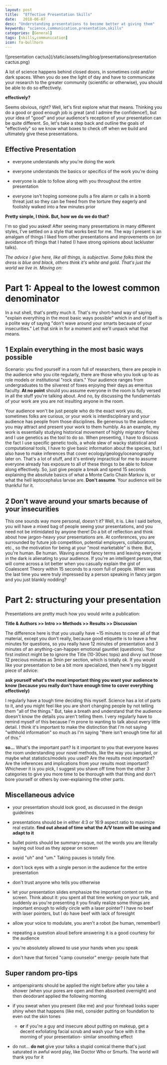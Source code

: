 ```yaml
---
layout: post
title:  "Effective Presentation Skills"
date:   2018-06-07 
desc: "Understanding presentations to become better at giving them"
keywords: "science,communication,presentation,skills"
categories: [General]
tags: [skills,communication]
icon: fa-bullhorn
---
```


![presentation cactus](/static/assets/img/blog/presentations/presentation cactus.png)

A lot of science happens behind closed doors, in sometimes cold and/or dark spaces. When you do see the light of day and have to communicate your research to the greater community (scientific or otherwise), you should be able to do so effectively. 

**effectively?**

Seems obvious, right? Well, let's first explore what that means. Thinking you do a good or good enough job is great (and I admire the confidence!), but your idea of "good" and your audience's reception of your presentation can be quite different. So, let's take a step back and outline the goals of "effectively" so we know what boxes to check off when we build and ultimately give these presentations. 

## Effective Presentation

- everyone understands why you're doing the work

- everyone understands the basics or specifics of the work you're doing

- everyone is able to follow along with you throughout the entire presentation

- everyone isn't hoping someone pulls a fire alarm or calls in a bomb threat just so they can be freed from the torture they eagerly and foolishly walked into a few minutes prior

**Pretty simple, I think. But, how we do we do that?**

I'm so glad you asked! After seeing many presentations  in many different styles, I've settled on a style that works best for  me. The way I present is an amalgam of things I liked from other  presentations and improvements on (or avoidance of) things that I hated  (I have strong opinions about lackluster talks). 

*The advice I give here, like all things, is subjective. Some folks think the dress is blue and black, others think it's white and gold. That's just the world we live in. Moving on:* 

# Part 1: Appeal to the lowest common denominator

In a nut shell, that's pretty much it. That's my short-hand way of saying "explain everything in the most basic ways possible" which in and of itself is a polite way of saying "don't wave around your smarts because of your insecurities." Let that sink in for a moment and we'll unpack what that means. 

## 1 Explain everything in the most basic ways possible

Scenario: you find yourself in a room full of researchers, there are people in the audience who you cite regularly, there are those who you look up to as role models or institutional "rock stars." Your audience ranges from undergraduates to the silverest of foxes enjoying their days as emeritus faculty. **At no point** should you assume everyone in the room is fully versed in all the stuff you're talking about. And no, by discussing the fundamentals of your work are you are not insulting anyone in the room. 

Your audience won't be just people who do the exact work you do, sometimes folks are curious, or your work is interdisciplinary and your audience has people from those disciplines. Be generous to the audience you may attract and present your work to them humbly. As an example, my work is essentially studying historical movement of highly migratory fishes and I use genetics as the tool to do so. When presenting, I have to discuss the fact I use specific genetic tools, a whole slew of wacky statistical and computational tools, I have to give basic information about the species, but I also have to make inferences that cover ecology/geology/oceanography later on. That's a lot of stuff, and it's entirely impractical for me to assume everyone already has exposure to all of these things to be able to follow along effectively. So, just give people a break and spend 15 seconds explaining the absolute basics of what a Monte Carlo Chain Markov is, or what the hell leptocephalus larvae are. **Don't assume**. Your audience will be thankful for it.

## 2 Don't wave around your smarts because of your insecurities

This one sounds way more personal, doesn't it? Well, it is. Like I said before, you will have a mixed bag of people seeing your presentations, and you need not be intimidated by anyone there! Do a bit of reflection and think about how jargon-heavy your presentations are. At conferences, you are surrounded by future job competition, potential employers, collaborators, etc., so the motivation for being at your "most marketable" is there. But, you're human. Be human. Waving around fancy terms and leaving everyone in the dark is alienating to your audience. If you're an intelligent person, that will come across a lot better when you casually explain the gist of Coalescent Theory within 15 seconds to a room full of people. When was the last time you were truly impressed by a person speaking in fancy jargon and you just blankly nodding?

# Part 2: structuring your presentation

Presentations are pretty much how you would write a publication:

**Title & Authors >> Intro >> Methods >> Results >> Discussion**

The difference here is that you usually have ~15 minutes to cover all of that material, except you don't really, because good etiquette is to leave a few minutes for questions, so you really have 12 minutes of presentation and 3 minutes of an anything-can-happen emotional gauntlet (questions). Your first instinct might be to ignore the Title (10-30sec tops) and divvy out those 12 precious minutes as 3min per section, which is totally ok. If you would like your presentation to be a bit more specialized, then here's my biggest piece of advice:

**ask yourself what's the most important thing you want your audience to know
(because you really don't have enough time to cover everything effectively)**

I regularly have a tough time deciding this myself. Science has a lot of parts to it, and you might feel like you are short changing people by not telling them "all of the things." But, take a breath and understand that the audience doesn't know the details you aren't telling them. I very regularly have to remind myself of this because I'm prone to wanting to talk about every little detail. I think it's important to make the distinction that I'm not saying "withhold information" so much as I'm saying "there isn't enough time for all of this."

**so...**
What's the important part? Is it important to you that everyone leaves the room understanding your novel methods, like the way you sampled, or maybe what statistics/models you used? Are the results most important? Are the inferences and implications from your results most important? Whichever it is you pick, I suggest you shave off time from the other 3 categories to give you more time to be thorough with that thing and don't bore yourself or others by over-explaining the other parts.

## Miscellaneous advice

* your presentation should look good, as discussed in the design guidelines

* presentations should be in either 4:3  or 16:9 aspect ratio to maximize real estate. **find out ahead of time what the A/V team will be using and adapt to it**

* bullet points should be summary-esque, not the words you are literally saying out loud as they appear on screen

* avoid "uh" and "um." Taking pauses is totally fine.

* don't lock eyes with a single person in the audience for the entire presentation

* don't trust anyone who tells you otherwise

* let your presentation slides emphasize the important content on the screen. Think about it: you spent all that time working on your talk, and suddenly as you're presenting it you finally realize some things are important enough to wildly circle with a laser pointer? I have no beef with laser pointers, but I do have beef with lack of foresight

* allow your voice to modulate, you aren't a robot (be human, remember!)

* repeating a question aloud before answering it is a good courtesy for the audience

* you're absolutely allowed to use your hands when you speak

* don't have that forced "camp counselor" energy- people hate that

## Super random pro-tips
* antiperspirants should be applied the night before after you take a shower (when your pores are open and then absorbed overnight) and then deodorant applied the following morning

* if you sweat when you present (like me) and your forehead looks super shiny when that happens (like me), consider putting on foundation to even out the skin tones
  * **or** if you're a guy and insecure about putting on makeup, get a decent exfoliating facial scrub and wash your face with it the morning of your presentation- similar smoothing effect

* do not... <b>do not</b> give your talks a stupid comical theme that's just saturated in awful word play, like Doctor Who or Smurfs. The world will thank you for it 
